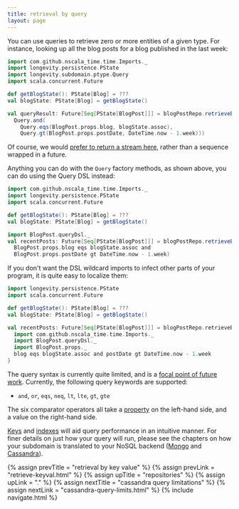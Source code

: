 ```yaml
---
title: retrieval by query
layout: page
---
```


You can use queries to retrieve zero or more entities of a given
type. For instance, looking up all the blog posts for a blog published
in the last week:

```scala
import com.github.nscala_time.time.Imports._
import longevity.persistence.PState
import longevity.subdomain.ptype.Query
import scala.concurrent.Future

def getBlogState(): PState[Blog] = ???
val blogState: PState[Blog] = getBlogState()

val queryResult: Future[Seq[PState[BlogPost]]] = blogPostRepo.retrieveByQuery(
  Query.and(
    Query.eqs(BlogPost.props.blog, blogState.assoc),
    Query.gt(BlogPost.props.postDate, DateTime.now - 1.week)))
```

<div class="blue-side-bar">

Of course, we would <a href =
"https://www.pivotaltracker.com/story/show/109042398">prefer to
return a stream here</a>, rather than a sequence wrapped in a future.

</div>

Anything you can do with the `Query` factory methods, as shown above,
you can do using the Query DSL instead:

```scala
import com.github.nscala_time.time.Imports._
import longevity.persistence.PState
import scala.concurrent.Future

def getBlogState(): PState[Blog] = ???
val blogState: PState[Blog] = getBlogState()

import BlogPost.queryDsl._
val recentPosts: Future[Seq[PState[BlogPost]]] = blogPostRepo.retrieveByQuery(
  BlogPost.props.blog eqs blogState.assoc and
  BlogPost.props.postDate gt DateTime.now - 1.week)
```

If you don't want the DSL wildcard imports to infect other parts of
your program, it is quite easy to localize them:

```scala
import longevity.persistence.PState
import scala.concurrent.Future

def getBlogState(): PState[Blog] = ???
val blogState: PState[Blog] = getBlogState()

val recentPosts: Future[Seq[PState[BlogPost]]] = blogPostRepo.retrieveByQuery {
  import com.github.nscala_time.time.Imports._
  import BlogPost.queryDsl._
  import BlogPost.props._
  blog eqs blogState.assoc and postDate gt DateTime.now - 1.week
}
```

The query syntax is currently quite limited, and is a [focal point of
future
work](https://www.pivotaltracker.com/epic/show/2253386). Currently,
the following query keywords are supported:

  - `and`, `or`, `eqs`, `neq`, `lt`, `lte`, `gt`, `gte`

The six comparator operators all take a
[property](../ptype/properties.html) on the left-hand side, and a
value on the right-hand side.

[Keys](../ptype/keys.html) and
[indexes](../ptype/indexes.html) will aid query performance in an
intuitive manner. For finer details on just how your query will run,
please see the chapters on how your subdomain is translated to your
NoSQL backend ([Mongo](../mongo) and [Cassandra](../cassandra)).

{% assign prevTitle = "retrieval by key value" %}
{% assign prevLink = "retrieve-keyval.html" %}
{% assign upTitle = "repositories" %}
{% assign upLink = "." %}
{% assign nextTitle = "cassandra query limitations" %}
{% assign nextLink = "cassandra-query-limits.html" %}
{% include navigate.html %}

